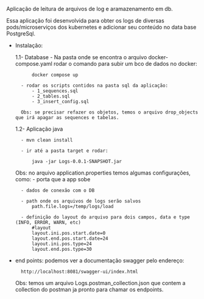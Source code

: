 Aplicação de leitura de arquivos de log e aramazenamento em db.

Essa aplicação foi desenvolvida para obter os logs de diversas pods/microserviços dos kubernetes e adicionar seu conteúdo no data base PostgreSql.

- Instalação:

	1.1- Database 
		- Na pasta onde se encontra o arquivo docker-compose.yaml rodar o comando para subir um bco de dados no docker:
	
			docker compose up
			
		- rodar os scripts contidos na pasta sql da aplicação:
			- 1_sequences.sql
			- 2_tables.sql
			- 3_insert_config.sql
			
		Obs: se precisar refazer os objetos, temos o arquivo drop_objects que irá apagar as sequences e tabelas.	
		
		
	1.2- Aplicação java

		- mvn clean install
		
		- ir até a pasta target e rodar:
		
			java -jar Logs-0.0.1-SNAPSHOT.jar
			
			
	Obs: no arquivo application.properties temos algumas configurações, como:
		- porta que a app sobe 	
		
		- dados de conexão com o DB
		
		- path onde os arquivos de logs serão salvos
			path.file.logs=/temp/logs/load
		
		- definição do layout do arquivo para dois campos, data e type (INFO, ERROR, WARN, etc)
			#layout
			layout.ini.pos.start.date=0
			layout.end.pos.start.date=24
			layout.ini.pos.type=24
			layout.end.pos.type=30

- end points:
	podemos ver a documentação swagger pelo endereço:
	
		http://localhost:8081/swagger-ui/index.html
	

	Obs: temos um arquivo Logs.postman_collection.json que contem a collection do postman ja pronto para chamar os endpoints.
